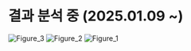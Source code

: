 # 결과 분석 중 (2025.01.09 ~)

![Figure_3](https://github.com/user-attachments/assets/9bbe52b0-8556-4762-afd7-a0d3bf7ec334)
![Figure_2](https://github.com/user-attachments/assets/3cb50818-fef7-41a7-870e-bb74aa009c28)
![Figure_1](https://github.com/user-attachments/assets/2d1f3694-f16f-4c29-8083-8994e2c9b480)
